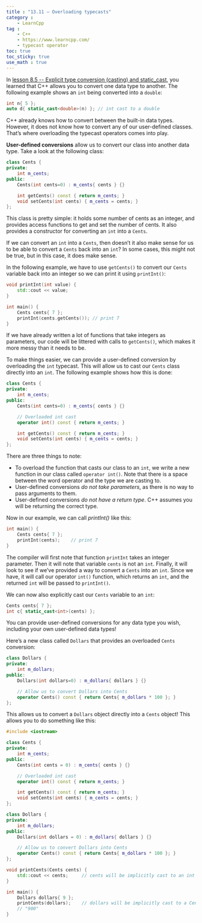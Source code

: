 ```yaml
---
title : "13.11 — Overloading typecasts"
category :
    - LearnCpp
tag : 
    - C++
    - https://www.learncpp.com/
    - typecast operator
toc: true  
toc_sticky: true 
use_math : true
---
```



In [lesson 8.5 -- Explicit type conversion (casting) and static_cast](https://www.learncpp.com/cpp-tutorial/explicit-type-conversion-casting-and-static-cast/), you learned that C++ allows you to convert one data type to another. The following example shows an `int` being converted into a `double`:

```c++
int n{ 5 };
auto d{ static_cast<double>(n) }; // int cast to a double
```

C++ already knows how to convert between the built-in data types. However, it does not know how to convert any of our user-defined classes. That’s where overloading the typecast operators comes into play.

**User-defined conversions** allow us to convert our class into another data type. Take a look at the following class:

```c++
class Cents {
private:
    int m_cents;
public:
    Cents(int cents=0) : m_cents{ cents } {}

    int getCents() const { return m_cents; }
    void setCents(int cents) { m_cents = cents; }
};
```

This class is pretty simple: it holds some number of cents as an integer, and provides access functions to get and set the number of cents. It also provides a constructor for converting an `int` into a `Cents`.

If we can convert an `int` into a `Cents`, then doesn’t it also make sense for us to be able to convert a `Cents` back into an `int`? In some cases, this might not be true, but in this case, it does make sense.

In the following example, we have to use `getCents()` to convert our `Cents` variable back into an integer so we can print it using `printInt()`:

```c++
void printInt(int value) {
    std::cout << value;
}

int main() {
    Cents cents{ 7 };
    printInt(cents.getCents()); // print 7
}
```

If we have already written a lot of functions that take integers as parameters, our code will be littered with calls to `getCents()`, which makes it more messy than it needs to be.

To make things easier, we can provide a user-defined conversion by overloading the `int` typecast. This will allow us to cast our `Cents` class directly into an `int`. The following example shows how this is done:

```c++
class Cents {
private:
    int m_cents;
public:
    Cents(int cents=0) : m_cents{ cents } {}

    // Overloaded int cast
    operator int() const { return m_cents; }

    int getCents() const { return m_cents; }
    void setCents(int cents) { m_cents = cents; }
};
```

There are three things to note:

- To overload the function that casts our class to an `int`, we write a new function in our class called `operator int()`. Note that there is a space between the word operator and the type we are casting to.
- User-defined conversions *do not take parameters*, as there is no way to pass arguments to them.
- User-defined conversions *do not have a return type*. C++ assumes you will be returning the correct type.

Now in our example, we can call *printInt()* like this:

```c++
int main() {
    Cents cents{ 7 };
    printInt(cents);    // print 7
}
```

The compiler will first note that function `printInt` takes an integer parameter. Then it will note that variable `cents` is not an `int`. Finally, it will look to see if we’ve provided a way to convert a `Cents` into an `int`. Since we have, it will call our operator `int()` function, which returns an `int`, and the returned `int` will be passed to `printInt()`.

We can now also explicitly cast our `Cents` variable to an `int`:

```c++
Cents cents{ 7 };
int c{ static_cast<int>(cents) };
```

You can provide user-defined conversions for any data type you wish, including your own user-defined data types!

Here’s a new class called `Dollars` that provides an overloaded `Cents` conversion:

```c++
class Dollars {
private:
    int m_dollars;
public:
    Dollars(int dollars=0) : m_dollars{ dollars } {}

    // Allow us to convert Dollars into Cents
    operator Cents() const { return Cents{ m_dollars * 100 }; }
};
```

This allows us to convert a `Dollars` object directly into a `Cents` object! This allows you to do something like this:

```c++
#include <iostream>

class Cents {
private:
    int m_cents;
public:
    Cents(int cents = 0) : m_cents{ cents } {}

    // Overloaded int cast
    operator int() const { return m_cents; }

    int getCents() const { return m_cents; }
    void setCents(int cents) { m_cents = cents; }
};

class Dollars {
private:
    int m_dollars;
public:
    Dollars(int dollars = 0) : m_dollars{ dollars } {}

    // Allow us to convert Dollars into Cents
    operator Cents() const { return Cents{ m_dollars * 100 }; }
};

void printCents(Cents cents) {
    std::cout << cents;     // cents will be implicitly cast to an int here
}

int main() {
    Dollars dollars{ 9 };
    printCents(dollars);    // dollars will be implicitly cast to a Cents here
    // "900"
}
```